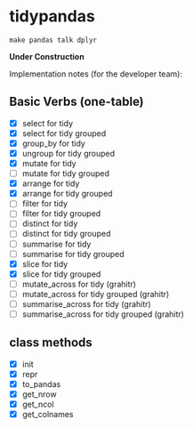 # tidypandas
`make pandas talk dplyr`

**Under Construction**

Implementation notes (for the developer team):

## Basic Verbs (one-table)

- [x] select for tidy
- [x] select for tidy grouped
- [x] group_by for tidy
- [x] ungroup for tidy grouped
- [x] mutate for tidy
- [ ] mutate for tidy grouped
- [x] arrange for tidy
- [x] arrange for tidy grouped
- [ ] filter for tidy
- [ ] filter for tidy grouped
- [ ] distinct for tidy
- [ ] distinct for tidy grouped
- [ ] summarise for tidy
- [ ] summarise for tidy grouped
- [x] slice for tidy
- [x] slice for tidy grouped
- [ ] mutate_across for tidy (grahitr)
- [ ] mutate_across for tidy grouped (grahitr)
- [ ] summarise_across for tidy (grahitr)
- [ ] summarise_across for tidy grouped (grahitr)

## class methods

- [x] init
- [x] repr
- [x] to_pandas
- [x] get_nrow
- [x] get_ncol
- [x] get_colnames
